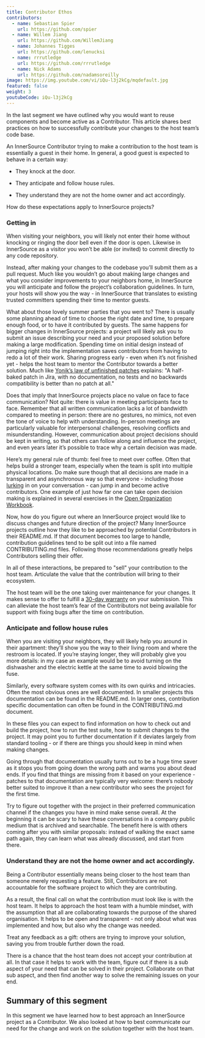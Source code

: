 ```yaml
---
title: Contributor Ethos
contributors:
  - name: Sebastian Spier
    url: https://github.com/spier
  - name: Willem Jiang
    url: https://github.com/WillemJiang
  - name: Johannes Tigges
    url: https://github.com/lenucksi
  - name: rrrutledge
    url: https://github.com/rrrutledge
  - name: Nick Adams
    url: https://github.com/nadamsoreilly
image: https://img.youtube.com/vi/iQu-l3j2kCg/mqdefault.jpg
featured: false
weight: 3
youtubeCode: iQu-l3j2kCg
---
```

<div class="paragraph">
<p>In the last segment we have outlined why you would want to reuse components and
become active as a Contributor. This article shares best practices on how to
successfully contribute your changes to the host team&#8217;s code base.</p>
</div>
<div class="paragraph">
<p>An InnerSource Contributor trying to make a contribution to the host team
is essentially a guest in their home. In general, a good guest is expected to
behave in a certain way:</p>
</div>
<div class="ulist">
<ul>
<li>
<p>They knock at the door.</p>
</li>
<li>
<p>They anticipate and follow house rules.</p>
</li>
<li>
<p>They understand they are not the home owner and act accordingly.</p>
</li>
</ul>
</div>
<div class="paragraph">
<p>How do these expectations apply to InnerSource projects?</p>
</div>
<div class="sect2">
<h3 id="_getting_in">Getting in</h3>
<div class="paragraph">
<p>When visiting your neighbors, you will likely not enter their home without
knocking or ringing the door bell even if the door is open. Likewise in InnerSource
as a visitor you won&#8217;t be able (or invited) to commit directly to any
code repository.</p>
</div>
<div class="paragraph">
<p>Instead, after making your changes to the codebase you&#8217;ll
submit them as a pull request. Much like you wouldn&#8217;t go about making large
changes and what you consider improvements to your neighbors home, in InnerSource
you will anticipate and follow the project&#8217;s collaboration guidelines. In
turn, your hosts will show you the way - in InnerSource that translates to
existing trusted committers spending their time to mentor guests.</p>
</div>
<div class="paragraph">
<p>What about those lovely summer parties that you went to?
There is usually some planning ahead of time to choose the right date and time, to
prepare enough food, or to have it contributed by guests. The same happens for
bigger changes in InnerSource projects: a project will likely ask you to submit
an issue describing your need and your proposed solution before making a large modification.
Spending time on initial design instead of
jumping right into the implementation saves contributors from having to
redo a lot of their work. Sharing progress early - even when it&#8217;s not finished
yet - helps the host team to mentor the Contributor towards a better solution. Much like
<a href="https://cwiki.apache.org/confluence/display/solr/HowToContribute">Yonik&#8217;s law of unfinished
patches</a>
explains: "A half-baked patch in Jira, with no documentation, no tests
and no backwards compatibility is better than no patch at all."</p>
</div>
<div class="paragraph">
<p>Does that imply that InnerSource projects place no value on face to face
communication? Not quite: there is value in meeting participants face to face.
Remember that all written communication lacks a lot of bandwidth compared to
meeting in person: there are no gestures, no mimics, not even the tone of voice
to help with understanding. In-person meetings are particularly valuable for
interpersonal challenges, resolving conflicts and misunderstanding.
However, communication about project decisions should be kept in writing, so that others can
follow along and influence the project, and even years later it&#8217;s possible
to trace why a certain decision was made.</p>
</div>
<div class="paragraph">
<p>Here&#8217;s my general rule of thumb: feel free to meet over coffee. Often that helps
build a stronger team, especially when the team is split into multiple physical locations. Do make sure though that all decisions are made in a
transparent and asynchronous way so that everyone - including those <a href="https://en.wikipedia.org/wiki/Lurker">lurking</a> in
on your conversation - can jump in and become active contributors. One example
of just how far one can take open decision making is explained in several
exercises in the <a href="https://opensource.com/open-organization/resources/workbook">Open Organization
Workbook</a>.</p>
</div>
<div class="paragraph">
<p>Now, how do you figure out where an InnerSource project would like to discuss
changes and future direction of the project? Many InnerSource projects outline how
they like to be approached by potential Contributors in their README.md. If that
document becomes too large to handle, contribution guidelines tend to be split
out into a file named CONTRIBUTING.md files. Following those recommendations
greatly helps Contributors selling their offer.</p>
</div>
<div class="paragraph">
<p>In all of these interactions, be prepared to "sell" your contribution to the
host team. Articulate the value that the contribution will bring to their
ecosystem.</p>
</div>
<div class="paragraph">
<p>The host team will be the one taking over maintenance for your changes. It makes
sense to offer to fulfill a <a href="https://patterns.innersourcecommons.org/p/30-day-warranty">30-day
warranty</a>
on your submission. This can
alleviate the host team&#8217;s fear of the Contributors not being available for
support with fixing bugs after the time on contribution.</p>
</div>
</div>
<div class="sect2">
<h3 id="_anticipate_and_follow_house_rules">Anticipate and follow house rules</h3>
<div class="paragraph">
<p>When you are visiting your neighbors, they will likely help you around in their
apartment: they&#8217;ll show you the way to their living room and where the restroom
is located. If you&#8217;re staying longer, they will probably
give you more details: in my case an example would be to avoid turning on
the dishwasher and the electric kettle at the same time to avoid blowing the
fuse.</p>
</div>
<div class="paragraph">
<p>Similarly, every software system comes with its own quirks and intricacies.
Often the most obvious ones are well documented. In smaller projects this
documentation can be found in the README.md. In larger ones, contribution
specific documentation can often be found in the CONTRIBUTING.md document.</p>
</div>
<div class="paragraph">
<p>In these files you can expect to find information on how to
check out and build the project, how to run the test suite, how to submit changes
to the project. It may point you to further documentation if it
deviates largely from standard tooling - or if there are things you should keep
in mind when making changes.</p>
</div>
<div class="paragraph">
<p>Going through that documentation usually turns out to be a huge time saver as it
stops you from going down the wrong path and warns you about dead ends. If you
find that things are missing from it based on your experience - patches to that
documentation are typically very welcome: there&#8217;s nobody better suited to
improve it than a new contributor who sees the project for the first time.</p>
</div>
<div class="paragraph">
<p>Try to figure out together with the project in their preferred communication
channel if the changes you have in mind make sense overall. At the beginning it
can be scary to have these conversations in a company public medium that is
archived and searchable. The benefit here is with others coming after you with
similar proposals: instead of walking the exact same path again, they can learn
what was already discussed, and start from there.</p>
</div>
</div>
<div class="sect2">
<h3 id="_understand_they_are_not_the_home_owner_and_act_accordingly">Understand they are not the home owner and act accordingly.</h3>
<div class="paragraph">
<p>Being a Contributor essentially means being closer to the host team than
someone merely requesting a feature. Still, Contributors are not accountable for
the software project to which they are contributing.</p>
</div>
<div class="paragraph">
<p>As a result, the final call on what the contribution must look like is with the
host team. It helps to approach the host team with a humble
mindset, with the assumption that all are collaborating towards the purpose of
the shared organisation. It helps to be open and transparent - not only about
what was implemented and how, but also why the change was needed.</p>
</div>
<div class="paragraph">
<p>Treat any feedback as a gift: others are trying to improve your solution, saving
you from trouble further down the road.</p>
</div>
<div class="paragraph">
<p>There is a chance that the host team does not accept your contribution at all.
In that case it helps to work with the team, figure out if there is a sub aspect
of your need that can be solved in their project.  Collaborate on that sub
aspect, and then find another way to solve the remaining issues on your end.</p>
</div>
</div>
<div class="sect1">
<h2 id="_summary_of_this_segment">Summary of this segment</h2>
<div class="sectionbody">
<div class="paragraph">
<p>In this segment we have learned how to best approach an InnerSource project as a
Contributor. We also looked at how to best communicate our need for the change
and work on the solution together with the host team.</p>
</div>
</div>
</div>
<!--- This file autogenerated from https://github.com/InnerSourceCommons/InnerSourceLearningPath/blob/main/scripts -->